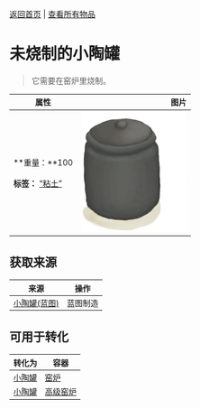 [返回首页](index.md)   |  [查看所有物品](object.md)
# 未烧制的小陶罐  
> 它需要在窑炉里烧制。  
  
  属性  |   图片   
 ----  |  ----:   
 **重量：**100<br><br>**标签：**	[“粘土”](tag_Clay.md)  |  ![](Sprite/ClayJar.png)   
  
## 获取来源  
来源  |  操作  
----  |  ----  
[小陶罐(蓝图)](Bp_ClayJar.md)  |  蓝图制造  
## 可用于转化  
转化为  |  容器  
----  |  ----  
[小陶罐](ClayJar.md)  |  [窑炉](Kiln.md)  
[小陶罐](ClayJar.md)  |  [高级窑炉](KilnAdvanced.md)  
